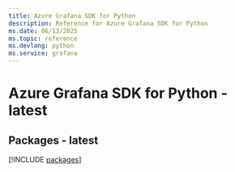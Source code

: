 ```yaml
---
title: Azure Grafana SDK for Python
description: Reference for Azure Grafana SDK for Python
ms.date: 06/13/2025
ms.topic: reference
ms.devlang: python
ms.service: grafana
---
```

# Azure Grafana SDK for Python - latest
## Packages - latest
[!INCLUDE [packages](grafana-index.md)]